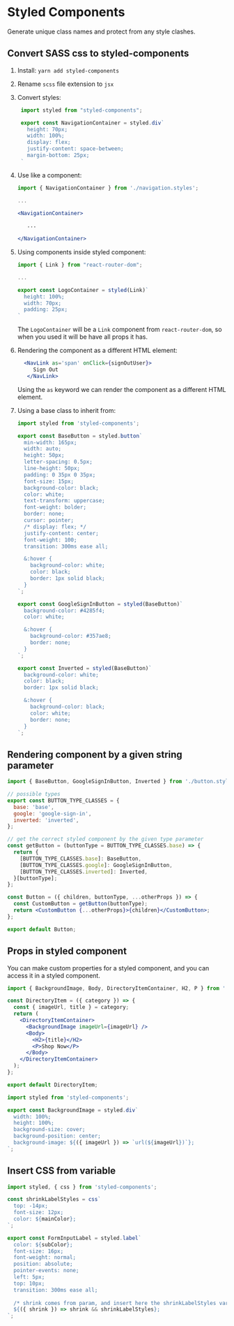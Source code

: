 # Styled Components

Generate unique class names and protect from any style clashes.

## Convert SASS css to styled-components

1. Install: ```yarn add styled-components```
2. Rename ```scss``` file extension to ```jsx```
3. Convert styles:
   ```js
    import styled from "styled-components";

    export const NavigationContainer = styled.div`
      height: 70px;
      width: 100%;
      display: flex;
      justify-content: space-between;
      margin-bottom: 25px;
    `
   ```
4. Use like a component:
   ```jsx
   import { NavigationContainer } from './navigation.styles';
   
   ...
   
   <NavigationContainer>
   
      ...
      
   </NavigationContainer>
   ```
   
5. Using components inside styled component:
   ```js
   import { Link } from "react-router-dom";

   ...

   export const LogoContainer = styled(Link)`
     height: 100%;
     width: 70px;
     padding: 25px;
   `
   ```
   The ```LogoContainer``` will be a ```Link``` component from ```react-router-dom```, so when you used it will be have all props it has.

6. Rendering the component as a different HTML element:
   ```jsx
     <NavLink as='span' onClick={signOutUser}>
        Sign Out
      </NavLink>
   ```
   Using the ```as``` keyword we can render the component as a different HTML element.
   
7. Using a base class to inherit from:
   ```jsx
   import styled from 'styled-components';

   export const BaseButton = styled.button`
     min-width: 165px;
     width: auto;
     height: 50px;
     letter-spacing: 0.5px;
     line-height: 50px;
     padding: 0 35px 0 35px;
     font-size: 15px;
     background-color: black;
     color: white;
     text-transform: uppercase;
     font-weight: bolder;
     border: none;
     cursor: pointer;
     /* display: flex; */
     justify-content: center;
     font-weight: 100;
     transition: 300ms ease all;

     &:hover {
       background-color: white;
       color: black;
       border: 1px solid black;
     }
   `;

   export const GoogleSignInButton = styled(BaseButton)`
     background-color: #4285f4;
     color: white;

     &:hover {
       background-color: #357ae8;
       border: none;
     }
   `;

   export const Inverted = styled(BaseButton)`
     background-color: white;
     color: black;
     border: 1px solid black;

     &:hover {
       background-color: black;
       color: white;
       border: none;
     }
   `;

   ```
   
## Rendering component by a given string parameter
```jsx
import { BaseButton, GoogleSignInButton, Inverted } from './button.styles.jsx';

// possible types
export const BUTTON_TYPE_CLASSES = {
  base: 'base',
  google: 'google-sign-in',
  inverted: 'inverted',
};

// get the correct styled component by the given type parameter
const getButton = (buttonType = BUTTON_TYPE_CLASSES.base) => {
  return {
    [BUTTON_TYPE_CLASSES.base]: BaseButton,
    [BUTTON_TYPE_CLASSES.google]: GoogleSignInButton,
    [BUTTON_TYPE_CLASSES.inverted]: Inverted,
  }[buttonType];
};

const Button = ({ children, buttonType, ...otherProps }) => {
  const CustomButton = getButton(buttonType);
  return <CustomButton {...otherProps}>{children}</CustomButton>;
};

export default Button;
```

## Props in styled component
You can make custom properties for a styled component, and you can access it in a styled component.
```jsx
import { BackgroundImage, Body, DirectoryItemContainer, H2, P } from './directory-item.styles.jsx';

const DirectoryItem = ({ category }) => {
  const { imageUrl, title } = category;
  return (
    <DirectoryItemContainer>
      <BackgroundImage imageUrl={imageUrl} />
      <Body>
        <H2>{title}</H2>
        <P>Shop Now</P>
      </Body>
    </DirectoryItemContainer>
  );
};

export default DirectoryItem;

```

```jsx
import styled from 'styled-components';

export const BackgroundImage = styled.div`
  width: 100%;
  height: 100%;
  background-size: cover;
  background-position: center;
  background-image: ${({ imageUrl }) => `url(${imageUrl})`};
`;
```

## Insert CSS from variable
```jsx
import styled, { css } from 'styled-components';

const shrinkLabelStyles = css`
  top: -14px;
  font-size: 12px;
  color: ${mainColor};
`;

export const FormInputLabel = styled.label`
  color: ${subColor};
  font-size: 16px;
  font-weight: normal;
  position: absolute;
  pointer-events: none;
  left: 5px;
  top: 10px;
  transition: 300ms ease all;
   
  /* shrink comes from param, and insert here the shrinkLabelStyles variable content*/ 
  ${({ shrink }) => shrink && shrinkLabelStyles};
`;
```
